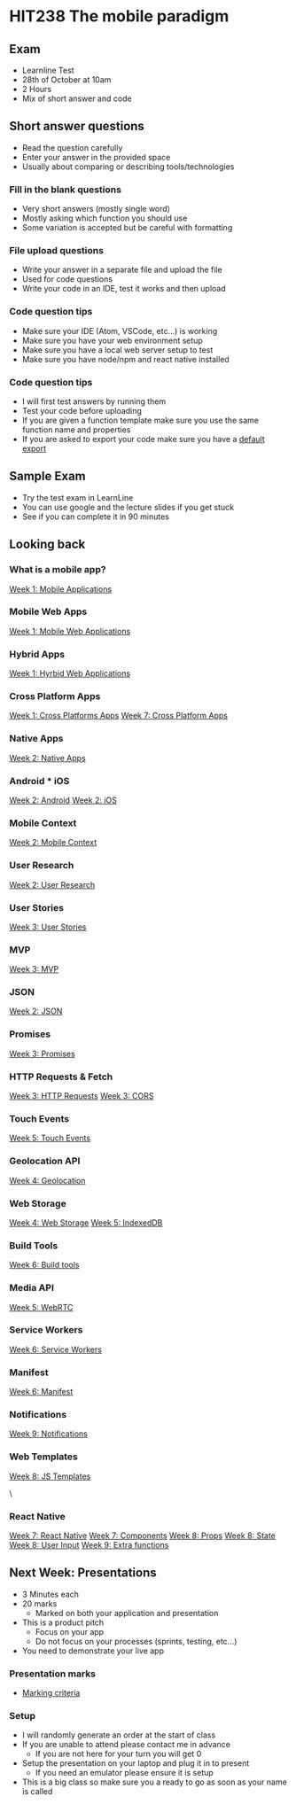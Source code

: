 <!-- .slide: data-background-image="../images/bg-smartphone.jpg" -->

# HIT238 The mobile paradigm

<!-- .slide: data-background-image="../images/bg-smartphone.jpg" -->

## Exam

- Learnline Test
- 28th of October at 10am
- 2 Hours
- Mix of short answer and code

<!-- .slide: data-background-image="../images/bg-smartphone.jpg" -->

## Short answer questions

- Read the question carefully
- Enter your answer in the provided space
- Usually about comparing or describing tools/technologies

<!-- .slide: data-background-image="../images/bg-smartphone.jpg" -->

### Fill in the blank questions

- Very short answers (mostly single word)
- Mostly asking which function you should use
- Some variation is accepted but be careful with formatting

<!-- .slide: data-background-image="../images/bg-smartphone.jpg" -->

### File upload questions

- Write your answer in a separate file and upload the file
- Used for code questions
- Write your code in an IDE, test it works and then upload

<!-- .slide: data-background-image="../images/bg-smartphone.jpg" -->

### Code question tips

- Make sure your IDE (Atom, VSCode, etc...) is working
- Make sure you have your web environment setup
- Make sure you have a local web server setup to test
- Make sure you have node/npm and react native installed

<!-- .slide: data-background-image="../images/bg-smartphone.jpg" -->

### Code question tips

- I will first test answers by running them
- Test your code before uploading
- If you are given a function template make sure you use the same function name and properties
- If you are asked to export your code make sure you have a [default export](https://cdu-hit238.github.io/slides/week7/#/5/3)

<!-- .slide: data-background-image="../images/bg-smartphone.jpg" -->

## Sample Exam

- Try the test exam in LearnLine
- You can use google and the lecture slides if you get stuck
- See if you can complete it in 90 minutes

<!-- .slide: data-background-image="../images/bg-smartphone.jpg" -->

## Looking back

<!-- .slide: data-background-image="../images/bg-smartphone.jpg" -->

### What is a mobile app?

[Week 1: Mobile Applications](https://cdu-hit238.github.io/slides/week1/#/3)

<!-- .slide: data-background-image="../images/bg-smartphone.jpg" -->

### Mobile Web Apps

[Week 1: Mobile Web Applications](https://cdu-hit238.github.io/slides/week1/#/4)

<!-- .slide: data-background-image="../images/bg-smartphone.jpg" -->

### Hybrid Apps

[Week 1: Hyrbid Web Applications](https://cdu-hit238.github.io/slides/week1/#/5)

<!-- .slide: data-background-image="../images/bg-smartphone.jpg" -->

### Cross Platform Apps

[Week 1: Cross Platforms Apps](https://cdu-hit238.github.io/slides/week1/#/6)
[Week 7: Cross Platform Apps](https://cdu-hit238.github.io/slides/week7/#/3)

<!-- .slide: data-background-image="../images/bg-smartphone.jpg" -->

### Native Apps

[Week 2: Native Apps](https://cdu-hit238.github.io/slides/week2/#/3/1)

<!-- .slide: data-background-image="../images/bg-smartphone.jpg" -->

### Android \* iOS

[Week 2: Android](https://cdu-hit238.github.io/slides/week2/#/4)
[Week 2: iOS](https://cdu-hit238.github.io/slides/week2/#/4/2)

<!-- .slide: data-background-image="../images/bg-smartphone.jpg" -->

### Mobile Context

[Week 2: Mobile Context](https://cdu-hit238.github.io/slides/week2/#/5)

<!-- .slide: data-background-image="../images/bg-smartphone.jpg" -->

### User Research

[Week 2: User Research](https://cdu-hit238.github.io/slides/week2/#/6)

<!-- .slide: data-background-image="../images/bg-smartphone.jpg" -->

### User Stories

[Week 3: User Stories](https://cdu-hit238.github.io/slides/week3/#/2)

<!-- .slide: data-background-image="../images/bg-smartphone.jpg" -->

### MVP

[Week 3: MVP](https://cdu-hit238.github.io/slides/week3/#/1)

<!-- .slide: data-background-image="../images/bg-smartphone.jpg" -->

### JSON

[Week 2: JSON](https://cdu-hit238.github.io/slides/week2/#/9)

<!-- .slide: data-background-image="../images/bg-smartphone.jpg" -->

### Promises

[Week 3: Promises](https://cdu-hit238.github.io/slides/week3/#/3)

<!-- .slide: data-background-image="../images/bg-smartphone.jpg" -->

### HTTP Requests & Fetch

[Week 3: HTTP Requests](https://cdu-hit238.github.io/slides/week3/#/4)
[Week 3: CORS](https://cdu-hit238.github.io/slides/week3/#/5)

<!-- .slide: data-background-image="../images/bg-smartphone.jpg" -->

### Touch Events

[Week 5: Touch Events](https://cdu-hit238.github.io/slides/week5/#/1)

<!-- .slide: data-background-image="../images/bg-smartphone.jpg" -->

### Geolocation API

[Week 4: Geolocation](https://cdu-hit238.github.io/slides/week4/#/4)

<!-- .slide: data-background-image="../images/bg-smartphone.jpg" -->

### Web Storage

[Week 4: Web Storage](https://cdu-hit238.github.io/slides/week4/#/5)
[Week 5: IndexedDB](https://cdu-hit238.github.io/slides/week5/#/4)

<!-- .slide: data-background-image="../images/bg-smartphone.jpg" -->

### Build Tools

[Week 6: Build tools](https://cdu-hit238.github.io/slides/week6/#/1)

<!-- .slide: data-background-image="../images/bg-smartphone.jpg" -->

### Media API

[Week 5: WebRTC](https://cdu-hit238.github.io/slides/week2/#/3)

<!-- .slide: data-background-image="../images/bg-smartphone.jpg" -->

### Service Workers

[Week 6: Service Workers](https://cdu-hit238.github.io/slides/week6/#/2)

<!-- .slide: data-background-image="../images/bg-smartphone.jpg" -->

### Manifest

[Week 6: Manifest](https://cdu-hit238.github.io/slides/week6/#/3)

<!-- .slide: data-background-image="../images/bg-smartphone.jpg" -->

### Notifications

[Week 9: Notifications](https://cdu-hit238.github.io/slides/week9/#/3)

<!-- .slide: data-background-image="../images/bg-smartphone.jpg" -->

### Web Templates

[Week 8: JS Templates](https://cdu-hit238.github.io/slides/week8/#/5)

<!-- .slide: data-background-image="../images/bg-smartphone.jpg" -->\

### React Native

[Week 7: React Native](https://cdu-hit238.github.io/slides/week7/#/4)
[Week 7: Components](https://cdu-hit238.github.io/slides/week7/#/6)
[Week 8: Props](https://cdu-hit238.github.io/slides/week8/#/2)
[Week 8: State](https://cdu-hit238.github.io/slides/week8/#/3)
[Week 8: User Input](https://cdu-hit238.github.io/slides/week8/#/4)
[Week 9: Extra functions](https://cdu-hit238.github.io/slides/week9/#/1)

<!-- .slide: data-background-image="../images/bg-smartphone.jpg" -->

## Next Week: Presentations

- 3 Minutes each
- 20 marks
  - Marked on both your application and presentation
- This is a product pitch
  - Focus on your app
  - Do not focus on your processes (sprints, testing, etc...)
- You need to demonstrate your live app

<!-- .slide: data-background-image="../images/bg-smartphone.jpg" -->

### Presentation marks

- [Marking criteria](https://online.cdu.edu.au/bbcswebdav/pid-3139661-dt-content-rid-17399245_2/xid-17399245_2)

<!-- .slide: data-background-image="../images/bg-smartphone.jpg" -->

### Setup

- I will randomly generate an order at the start of class
- If you are unable to attend please contact me in advance
  - If you are not here for your turn you will get 0
- Setup the presentation on your laptop and plug it in to present
  - If you need an emulator please ensure it is setup
- This is a big class so make sure you a ready to go as soon as your name is called
